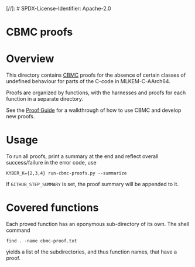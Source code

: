 [//]: # SPDX-License-Identifier: Apache-2.0

CBMC proofs
===========

# Overview

This directory contains [CBMC](https://github.com/diffblue/cbmc) proofs for the absence
of certain classes of undefined behaviour for parts of the C-code in MLKEM-C-AArch64.

Proofs are organized by functions, with the harnesses and proofs for each function
in a separate directory.

See the [Proof Guide](proof_guide.md) for a walkthrough of how to use CBMC and
develop new proofs.

# Usage

To run all proofs, print a summary at the end and reflect overall
success/failure in the error code, use

```
KYBER_K={2,3,4} run-cbmc-proofs.py --summarize
```

If `GITHUB_STEP_SUMMARY` is set, the proof summary will be appended to it.

# Covered functions

Each proved function has an eponymous sub-directory of its own. The shell command

```
find . -name cbmc-proof.txt
```

yields a list of the subdirectories, and thus function names, that have a proof.

